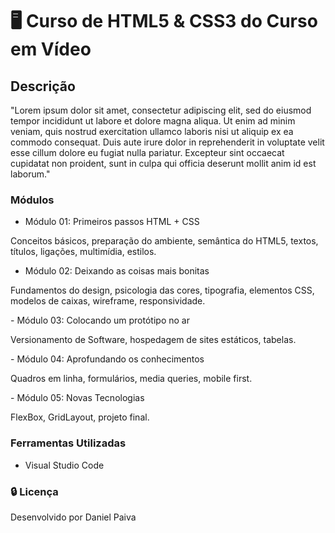 # :desktop_computer: Curso de HTML5 & CSS3 do Curso em Vídeo

## Descrição
<p>
"Lorem ipsum dolor sit amet, consectetur adipiscing elit, sed do eiusmod tempor incididunt ut labore et dolore magna aliqua. Ut enim ad minim veniam, quis nostrud exercitation ullamco laboris nisi ut aliquip ex ea commodo consequat. Duis aute irure dolor in reprehenderit in voluptate velit esse cillum dolore eu fugiat nulla pariatur. Excepteur sint occaecat cupidatat non proident, sunt in culpa qui officia deserunt mollit anim id est laborum."
</p>

### Módulos
- Módulo 01:  Primeiros passos HTML + CSS

Conceitos básicos, preparação do ambiente, semântica do HTML5, textos, títulos, ligações, multimídia, estilos.

- Módulo 02:  Deixando as coisas mais bonitas
<p>Fundamentos do design, psicologia das cores, tipografia, elementos CSS, modelos de caixas, wireframe, responsividade.
</p>
- Módulo 03:  Colocando um protótipo no ar
<p>
Versionamento de Software, hospedagem de sites estáticos, tabelas.
</p>
- Módulo 04: Aprofundando os conhecimentos
<p>
Quadros em linha, formulários, media queries, mobile first.
</p>
- Módulo 05: Novas Tecnologias
<p>
FlexBox, GridLayout, projeto final.
</p>

### Ferramentas Utilizadas
- Visual Studio Code

### :lock: Licença
<p>Desenvolvido por Daniel Paiva</p>